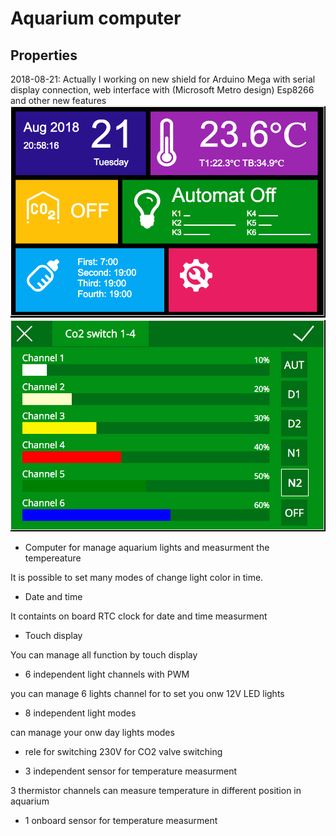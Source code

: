 Aquarium computer
=================

Properties
----------

2018-08-21:
	Actually I working on new shield for Arduino Mega with serial display connection, web interface with (Microsoft Metro design) Esp8266 and other new features 
![Alt text](screenshot/hp.png?raw=true "Homepage web interface")
![Alt text](screenshot/light.png?raw=true "Light setting")

- Computer for manage aquarium lights and measurment the tempereature

It is possible to set many modes of change light color in time.

- Date and time

It containts on board RTC clock for date and time measurment

- Touch display

You can manage all function by touch display

- 6 independent light channels with PWM

you can manage 6 lights channel for to set you onw 12V LED lights

- 8 independent light modes

can manage your onw day lights modes

- rele for switching 230V for CO2 valve switching

- 3 independent sensor for temperature measurment

3 thermistor channels can measure temperature in different position in aquarium

- 1 onboard sensor for temperature measurment
